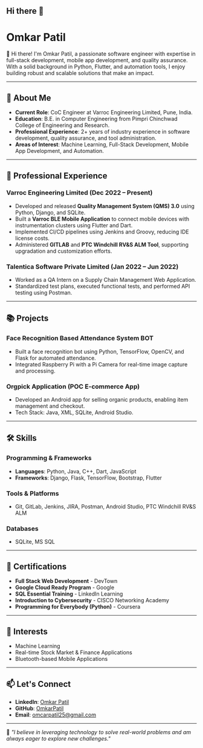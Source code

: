 ## Hi there 👋

# Omkar Patil

👋 Hi there! I'm Omkar Patil, a passionate software engineer with expertise in full-stack development, mobile app development, and quality assurance. With a solid background in Python, Flutter, and automation tools, I enjoy building robust and scalable solutions that make an impact.

---

## 🌟 About Me
- **Current Role**: CoC Engineer at Varroc Engineering Limited, Pune, India.
- **Education**: B.E. in Computer Engineering from Pimpri Chinchwad College of Engineering and Research.
- **Professional Experience**: 2+ years of industry experience in software development, quality assurance, and tool administration.
- **Areas of Interest**: Machine Learning, Full-Stack Development, Mobile App Development, and Automation.

---

## 💼 Professional Experience

### Varroc Engineering Limited (Dec 2022 – Present)
- Developed and released **Quality Management System (QMS) 3.0** using Python, Django, and SQLite.
- Built a **Varroc BLE Mobile Application** to connect mobile devices with instrumentation clusters using Flutter and Dart.
- Implemented CI/CD pipelines using Jenkins and Groovy, reducing IDE license costs.
- Administered **GITLAB** and **PTC Windchill RV&S ALM Tool**, supporting upgradation and customization efforts.

### Talentica Software Private Limited (Jan 2022 – Jun 2022)
- Worked as a QA Intern on a Supply Chain Management Web Application.
- Standardized test plans, executed functional tests, and performed API testing using Postman.

---

## 📚 Projects

### Face Recognition Based Attendance System BOT
- Built a face recognition bot using Python, TensorFlow, OpenCV, and Flask for automated attendance.
- Integrated Raspberry Pi with a Pi Camera for real-time image capture and processing.

### Orgpick Application (POC E-commerce App)
- Developed an Android app for selling organic products, enabling item management and checkout.
- Tech Stack: Java, XML, SQLite, Android Studio.

---

## 🛠️ Skills

### Programming & Frameworks
- **Languages**: Python, Java, C++, Dart, JavaScript
- **Frameworks**: Django, Flask, TensorFlow, Bootstrap, Flutter

### Tools & Platforms
- Git, GitLab, Jenkins, JIRA, Postman, Android Studio, PTC Windchill RV&S ALM

### Databases
- SQLite, MS SQL

---

## 🏅 Certifications
- **Full Stack Web Development** - DevTown
- **Google Cloud Ready Program** - Google
- **SQL Essential Training** - LinkedIn Learning
- **Introduction to Cybersecurity** - CISCO Networking Academy
- **Programming for Everybody (Python)** - Coursera

---

## 🌱 Interests
- Machine Learning
- Real-time Stock Market & Finance Applications
- Bluetooth-based Mobile Applications

---

## 📫 Let's Connect
- **LinkedIn**: [Omkar Patil](www.linkedin.com/in/omkar-vijay-patil)
- **GitHub**: [OmkarPatil](https://github.com/omkaar-patil25)
- **Email**: omcarpatil25@gmail.com

---

🌟 *"I believe in leveraging technology to solve real-world problems and am always eager to explore new challenges."*
